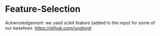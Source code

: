 # Feature-Selection
Ackwnoledgement: we used scikit feature (added to the repo) for some of our baselines.
https://github.com/jundongl
